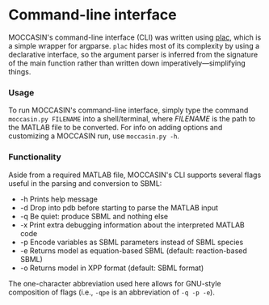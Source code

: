 Command-line interface
======================

MOCCASIN's command-line interface (CLI) was written using [plac](https://pypi.python.org/pypi/plac), which is a simple wrapper for argparse. `plac` hides most of its complexity by using a declarative interface, so the argument parser is inferred from the signature of the main function rather than written down imperatively&mdash;simplifying things.

### Usage

To run MOCCASIN's command-line interface, simply type the command `moccasin.py FILENAME` into a shell/terminal, where *FILENAME* is the path to the MATLAB file to be converted.  For info on adding options and customizing a MOCCASIN run, use `moccasin.py -h`.

### Functionality

Aside from a required MATLAB file, MOCCASIN's CLI supports several flags useful in the parsing and conversion to SBML:

* -h Prints help message
* -d Drop into pdb before starting to parse the MATLAB input
* -q Be quiet: produce SBML and nothing else
* -x Print extra debugging information about the interpreted MATLAB code
* -p Encode variables as SBML parameters instead of SBML species
* -e Returns model as equation-based SBML (default: reaction-based SBML)
* -o Returns model in XPP format (default: SBML format)

The one-character abbreviation used here allows for GNU-style composition of flags (i.e., `-qpe` is an abbreviation of `-q -p -e`).
